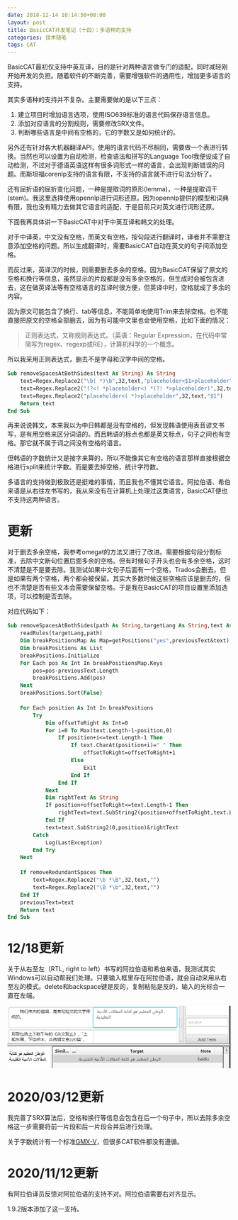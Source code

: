 ```yaml
---
date: 2018-12-14 10:14:50+08:00
layout: post
title: BasicCAT开发笔记（十四）：多语种的支持
categories: 技术随笔
tags: CAT
---
```


BasicCAT最初仅支持中英互译，目的是针对两种语言做专门的适配，同时减轻刚开始开发的负担。随着软件的不断完善，需要增强软件的通用性，增加更多语言的支持。

其实多语种的支持并不复杂。主要需要做的是以下三点：

1. 建立项目时增加语言选项，使用ISO639标准的语言代码保存语言信息。
2. 添加对应语言的分割规则，需要修改SRX文件。
3. 判断哪些语言是中间有空格的，它的字数又是如何统计的。

另外还有针对各大机器翻译API，使用的语言代码不尽相同，需要做一个表进行转换。当然也可以设置为自动检测，检查语法和拼写的Language Tool我便设成了自动检测，不过对于德语英语这样有很多词形式一样的语言，会出现判断错误的问题。而斯坦福corenlp支持的语言有限，不支持的语言就不进行句法分析了。

还有屈折语的屈折变化问题，一种是提取词的原形(lemma)，一种是提取词干(stem)。我这里选择使用opennlp进行词形还原。因为opennlp提供的模型和词典有限，我也没有精力去做其它语言的适配，于是目前只对英文进行词形还原。

下面我再具体讲一下BasicCAT中对于中英互译和韩文的处理。

对于中译英，中文没有空格，而英文有空格，按句段进行翻译时，译者并不需要注意添加空格的问题。所以生成翻译时，需要BasicCAT自动在英文的句子间添加空格。

而反过来，英译汉的时候，则需要删去多余的空格。因为BasicCAT保留了原文的空格和换行等信息，虽然显示的片段都是没有多余空格的，但生成时会被包含进去，这在做英译法等有空格语言的互译时很方便，但英译中时，空格就成了多余的内容。

因为原文可能包含了换行、tab等信息，不能简单地使用Trim来去除空格。也不能直接把原文的空格全部删去，因为有可能中文里也会使用空格，比如下面的情况：

>正则表达式，又称规则表达式。（英语：Regular Expression，在代码中常简写为regex、regexp或RE），计算机科学的一个概念。

所以我采用正则表达式，删去不是字母和汉字中间的空格。

```vb
Sub removeSpacesAtBothSides(text As String) As String
	text=Regex.Replace2("\b( *)\b",32,text,"placeholder<$1>placeholder")
	text=Regex.Replace2("(?<! *placeholder<) *(?! *>placeholder)",32,text,"")
	text=Regex.Replace2("placeholder<( *)>placeholder",32,text,"$1")
	Return text
End Sub
```

再来说说韩文，本来我以为中日韩都是没有空格的，但发现韩语使用表音谚文书写，是有用空格来区分词语的。而且韩语的标点也都是英文标点，句子之间也有空格。那它就不属于词之间没有空格的语言。

但韩语的字数统计又是按字来算的，所以不能像其它有空格的语言那样直接根据空格进行split来统计字数。而是要去掉空格，统计字符数。

多语言的支持做到极致还是挺难的事情，而且我也不懂其它语言。阿拉伯语、希伯来语是从右往左书写的，我从来没有在计算机上处理过这类语言，BasicCAT便也不支持这两种语言。

# 更新

对于删去多余空格，我参考omegat的方法又进行了改进。需要根据句段分割标准，去除中文断句位置后面多余的空格。但有时候句子开头也会有多余空格，这时不清楚是不是要去除。我测试如果中文句子后面有一个空格，Trados会删去。但是如果有两个空格，两个都会被保留。其实大多数时候这些空格应该是删去的，但也不清楚是否有些文本会需要保留空格。于是我在BasicCAT的项目设置里添加选项，可以控制是否去除。

对应代码如下：

```vb
Sub removeSpacesAtBothSides(path As String,targetLang As String,text As String,removeRedundantSpaces As Boolean) As String
	readRules(targetLang,path)
	Dim breakPositionsMap As Map=getPositions("yes",previousText&text)
	Dim breakPositions As List
	breakPositions.Initialize
	For Each pos As Int In breakPositionsMap.Keys
		pos=pos-previousText.Length
		breakPositions.Add(pos)
	Next
	breakPositions.Sort(False)
	
	For Each position As Int In breakPositions
		Try
			Dim offsetToRight As Int=0
			For i=0 To Max(text.Length-1-position,0)
				If position+i<=text.Length-1 Then
					If text.CharAt(position+i)=" " Then
						offsetToRight=offsetToRight+1
					Else
						Exit
					End If
				End If
			Next
			Dim rightText As String
			If position+offsetToRight<=text.Length-1 Then
				rightText=text.SubString2(position+offsetToRight,text.Length)
			End If
			text=text.SubString2(0,position)&rightText
		Catch
			Log(LastException)
		End Try
	Next
	
	If removeRedundantSpaces Then
		text=Regex.Replace2("\b *\B",32,text,"")
		text=Regex.Replace2("\B *\b",32,text,"")
	End If
	previousText=text
	Return text
End Sub
```

# 12/18更新

关于从右至左（RTL, right to left）书写的阿拉伯语和希伯来语，我测试其实Windows可以自动帮我们处理。只要输入框里存在阿拉伯语，就会自动采用从右至左的模式。delete和backspace键是反的，复制粘贴是反的，输入的光标会一直在左端。

![](/album/basiccat/arabic.png)

# 2020/03/12更新

我完善了SRX算法后，空格和换行等信息会包含在后一个句子中，所以去除多余空格这一步需要将前一片段和后一片段合并后进行处理。

关于字数统计有一个标准[GMX-V](/GMX-V/)，但很多CAT软件都没有遵循。

# 2020/11/12更新

有阿拉伯译员反馈对阿拉伯语的支持不对。阿拉伯语需要右对齐显示。

1.9.2版本添加了这一支持。



